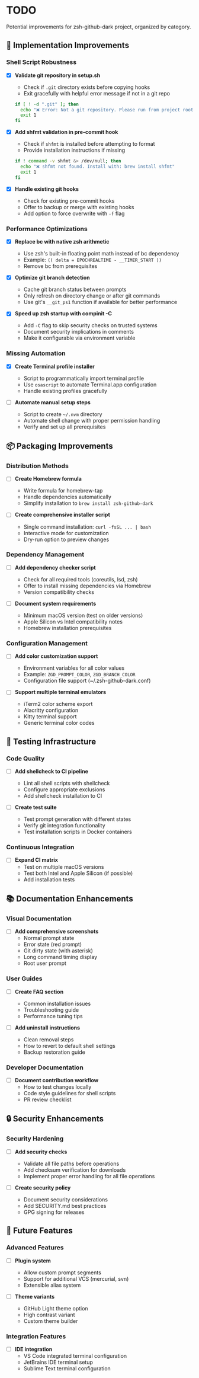 # TODO

Potential improvements for zsh-github-dark project, organized by category.

## 🔧 Implementation Improvements

### Shell Script Robustness

- [x] **Validate git repository in setup.sh**
  - Check if `.git` directory exists before copying hooks
  - Exit gracefully with helpful error message if not in a git repo

  ```bash
  if [ ! -d ".git" ]; then
    echo "❌ Error: Not a git repository. Please run from project root."
    exit 1
  fi
  ```

- [x] **Add shfmt validation in pre-commit hook**
  - Check if `shfmt` is installed before attempting to format
  - Provide installation instructions if missing

  ```bash
  if ! command -v shfmt &> /dev/null; then
    echo "❌ shfmt not found. Install with: brew install shfmt"
    exit 1
  fi
  ```

- [x] **Handle existing git hooks**
  - Check for existing pre-commit hooks
  - Offer to backup or merge with existing hooks
  - Add option to force overwrite with `-f` flag

### Performance Optimizations

- [x] **Replace bc with native zsh arithmetic**
  - Use zsh's built-in floating point math instead of bc dependency
  - Example: `(( delta = EPOCHREALTIME - __TIMER_START ))`
  - Remove bc from prerequisites

- [x] **Optimize git branch detection**
  - Cache git branch status between prompts
  - Only refresh on directory change or after git commands
  - Use git's `__git_ps1` function if available for better performance

- [x] **Speed up zsh startup with compinit -C**
  - Add `-C` flag to skip security checks on trusted systems
  - Document security implications in comments
  - Make it configurable via environment variable

### Missing Automation

- [x] **Create Terminal profile installer**
  - Script to programmatically import terminal profile
  - Use `osascript` to automate Terminal.app configuration
  - Handle existing profiles gracefully

- [ ] **Automate manual setup steps**
  - Script to create `~/.nvm` directory
  - Automate shell change with proper permission handling
  - Verify and set up all prerequisites

## 📦 Packaging Improvements

### Distribution Methods

- [ ] **Create Homebrew formula**
  - Write formula for homebrew-tap
  - Handle dependencies automatically
  - Simplify installation to `brew install zsh-github-dark`

- [ ] **Create comprehensive installer script**
  - Single command installation: `curl -fsSL ... | bash`
  - Interactive mode for customization
  - Dry-run option to preview changes

### Dependency Management

- [ ] **Add dependency checker script**
  - Check for all required tools (coreutils, lsd, zsh)
  - Offer to install missing dependencies via Homebrew
  - Version compatibility checks

- [ ] **Document system requirements**
  - Minimum macOS version (test on older versions)
  - Apple Silicon vs Intel compatibility notes
  - Homebrew installation prerequisites

### Configuration Management

- [ ] **Add color customization support**
  - Environment variables for all color values
  - Example: `ZGD_PROMPT_COLOR`, `ZGD_BRANCH_COLOR`
  - Configuration file support (~/.zsh-github-dark.conf)

- [ ] **Support multiple terminal emulators**
  - iTerm2 color scheme export
  - Alacritty configuration
  - Kitty terminal support
  - Generic terminal color codes

## 🧪 Testing Infrastructure

### Code Quality

- [ ] **Add shellcheck to CI pipeline**
  - Lint all shell scripts with shellcheck
  - Configure appropriate exclusions
  - Add shellcheck installation to CI

- [ ] **Create test suite**
  - Test prompt generation with different states
  - Verify git integration functionality
  - Test installation scripts in Docker containers

### Continuous Integration

- [ ] **Expand CI matrix**
  - Test on multiple macOS versions
  - Test both Intel and Apple Silicon (if possible)
  - Add installation tests

## 📚 Documentation Enhancements

### Visual Documentation

- [ ] **Add comprehensive screenshots**
  - Normal prompt state
  - Error state (red prompt)
  - Git dirty state (with asterisk)
  - Long command timing display
  - Root user prompt

### User Guides

- [ ] **Create FAQ section**
  - Common installation issues
  - Troubleshooting guide
  - Performance tuning tips

- [ ] **Add uninstall instructions**
  - Clean removal steps
  - How to revert to default shell settings
  - Backup restoration guide

### Developer Documentation

- [ ] **Document contribution workflow**
  - How to test changes locally
  - Code style guidelines for shell scripts
  - PR review checklist

## 🔒 Security Enhancements

### Security Hardening

- [ ] **Add security checks**
  - Validate all file paths before operations
  - Add checksum verification for downloads
  - Implement proper error handling for all file operations

- [ ] **Create security policy**
  - Document security considerations
  - Add SECURITY.md best practices
  - GPG signing for releases

## 🎯 Future Features

### Advanced Features

- [ ] **Plugin system**
  - Allow custom prompt segments
  - Support for additional VCS (mercurial, svn)
  - Extensible alias system

- [ ] **Theme variants**
  - GitHub Light theme option
  - High contrast variant
  - Custom theme builder

### Integration Features

- [ ] **IDE integration**
  - VS Code integrated terminal configuration
  - JetBrains IDE terminal setup
  - Sublime Text terminal configuration
